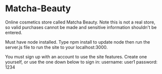 # Matcha-Beauty

Online cosmetics store called Matcha Beauty. Note this is not a real store, so valid purchases cannot be made and sensitive 
information shouldn't be entered.

Must have node installed. Type npm install to update node then run the server.js file to run the site to your localhost:3000. 

You must sign up with an account to use the site features. Create one yourself, or use the one down below to sign in:
username: user1
password: 1234
